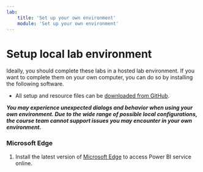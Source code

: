 ```yaml
---
lab:
    title: 'Set up your own environment'
    module: 'Set up your own environment'
---
```


# Setup local lab environment

Ideally, you should complete these labs in a hosted lab environment. If you want to complete them on your own computer, you can do so by installing the following software.

- All setup and resource files can be [downloaded from GitHub]().

***You may experience unexpected dialogs and behavior when using your own environment. Due to the wide range of possible local configurations, the course team cannot support issues you may encounter in your own environment.***

### Microsoft Edge

1. Install the latest version of [Microsoft Edge](https://microsoft.com/edge) to access Power BI service online.
